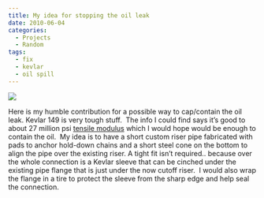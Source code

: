 ```yaml
---
title: My idea for stopping the oil leak
date: 2010-06-04
categories:
  - Projects
  - Random
tags:
  - fix
  - kevlar
  - oil spill
---
```


![](/pics/inline_Kevlar-oil-capture-v11.png)

Here is my humble contribution for a possible way to cap/contain the oil leak. Kevlar 149 is very tough stuff.  The info I could find says it’s good to about 27 million psi [tensile modulus][2] which I would hope would be enough to contain the oil.  My idea is to have a short custom riser pipe fabricated with pads to anchor hold-down chains and a short steel cone on the bottom to align the pipe over the existing riser. A tight fit isn’t required.. because over the whole connection is a Kevlar sleeve that can be cinched under the existing pipe flange that is just under the now cutoff riser.  I would also wrap the flange in a tire to protect the sleeve from the sharp edge and help seal the connection.

 [2]: http://en.wikipedia.org/wiki/Young's_modulus
